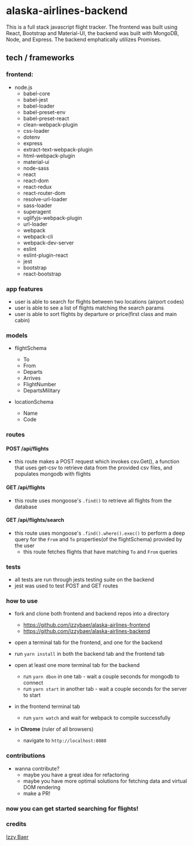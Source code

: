 # alaska-airlines-backend

This is a full stack javascript flight tracker. The frontend was built using React, Bootstrap and Material-UI, the backend was built with MongoDB, Node, and Express. The backend emphatically utilizes Promises.

## tech / frameworks

### frontend:
- node.js
    - babel-core
    - babel-jest
    - babel-loader
    - babel-preset-env
    - babel-preset-react
    - clean-webpack-plugin
    - css-loader
    - dotenv
    - express
    - extract-text-webpack-plugin
    - html-webpack-plugin
    - material-ui
    - node-sass
    - react
    - react-dom
    - react-redux
    - react-router-dom
    - resolve-url-loader
    - sass-loader
    - superagent
    - uglifyjs-webpack-plugin
    - url-loader
    - webpack
    - webpack-cli
    - webpack-dev-server
    - eslint
    - eslint-plugin-react
    - jest
    - bootstrap
    - react-bootstrap

### app features

- user is able to search for flights between two locations (airport codes)
- user is able to see a list of flights matching the search params
- user is able to sort flights by departure or price(first class and main cabin)

### models

- flightSchema
    - To
    - From
    - Departs
    - Arrives
    - FlightNumber
    - DepartsMilitary

- locationSchema
    - Name
    - Code

### routes

#### POST /api/flights

- this route makes a POST request which invokes csv.Get(), a function that uses get-csv to retrieve data from the provided csv files, and populates mongodb with flights

#### GET /api/flights

- this route uses mongoose's `.find()` to retrieve all flights from the database

#### GET /api/flights/search

- this route uses mongoose's `.find().where().exec()` to perform a deep query for the `From` and `To` properties(of the flightSchema) provided by the user
    - this route fetches flights that have matching `To` and `From` queries
    
### tests

- all tests are run through jests testing suite on the backend
- jest was used to test POST and GET routes

### how to use

- fork and clone both frontend and backend repos into a directory
    - https://github.com/izzybaer/alaska-airlines-frontend
    - https://github.com/izzybaer/alaska-airlines-backend 

- open a terminal tab for the frontend, and one for the backend
- run `yarn install` in both the backend tab and the frontend tab
- open at least one more terminal tab for the backend
    - run `yarn dbon` in one tab - wait a couple seconds for mongodb to connect
    - run `yarn start` in another tab - wait a couple seconds for the server to start
- in the frontend terminal tab 
    - run `yarn watch` and wait for webpack to compile successfully
- in **Chrome** (ruler of all browsers)
    - navigate to `http://localhost:8080`

### contributions
    
- wanna contribute?
    - maybe you have a great idea for refactoring
    - maybe you have more optimal solutions for fetching data and virtual DOM rendering
    - make a PR! 
        


### now you can get started searching for flights!







### credits


[Izzy Baer](https://github.com/izzybaer)
